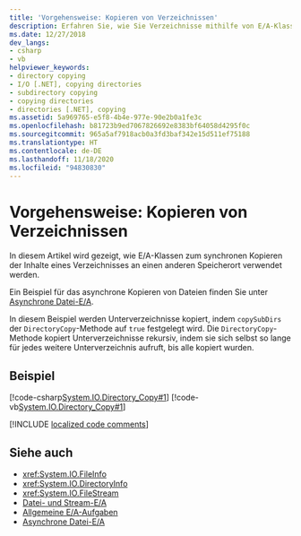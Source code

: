 ```yaml
---
title: 'Vorgehensweise: Kopieren von Verzeichnissen'
description: Erfahren Sie, wie Sie Verzeichnisse mithilfe von E/A-Klassen kopieren, die die Inhalte eines Verzeichnisses synchron an einen anderen Ort kopieren.
ms.date: 12/27/2018
dev_langs:
- csharp
- vb
helpviewer_keywords:
- directory copying
- I/O [.NET], copying directories
- subdirectory copying
- copying directories
- directories [.NET], copying
ms.assetid: 5a969765-e5f8-4b4e-977e-90e2b0a1fe3c
ms.openlocfilehash: b81723b9ed7067826692e8383bf64058d4295f0c
ms.sourcegitcommit: 965a5af7918acb0a3fd3baf342e15d511ef75188
ms.translationtype: HT
ms.contentlocale: de-DE
ms.lasthandoff: 11/18/2020
ms.locfileid: "94830830"
---
```

# <a name="how-to-copy-directories"></a>Vorgehensweise: Kopieren von Verzeichnissen

In diesem Artikel wird gezeigt, wie E/A-Klassen zum synchronen Kopieren der Inhalte eines Verzeichnisses an einen anderen Speicherort verwendet werden.

Ein Beispiel für das asynchrone Kopieren von Dateien finden Sie unter [Asynchrone Datei-E/A](asynchronous-file-i-o.md).

In diesem Beispiel werden Unterverzeichnisse kopiert, indem `copySubDirs` der `DirectoryCopy`-Methode auf `true` festgelegt wird. Die `DirectoryCopy`-Methode kopiert Unterverzeichnisse rekursiv, indem sie sich selbst so lange für jedes weitere Unterverzeichnis aufruft, bis alle kopiert wurden.  
  
## <a name="example"></a>Beispiel  
 [!code-csharp[System.IO.Directory_Copy#1](../../../samples/snippets/csharp/VS_Snippets_CLR_System/system.IO.Directory_Copy/cs/program.cs#1)]
 [!code-vb[System.IO.Directory_Copy#1](../../../samples/snippets/visualbasic/VS_Snippets_CLR_System/system.IO.Directory_Copy/vb/Program.vb#1)]  
  
[!INCLUDE [localized code comments](../../../includes/code-comments-loc.md)]

## <a name="see-also"></a>Siehe auch

- <xref:System.IO.FileInfo>
- <xref:System.IO.DirectoryInfo>
- <xref:System.IO.FileStream>
- [Datei- und Stream-E/A](index.md)
- [Allgemeine E/A-Aufgaben](common-i-o-tasks.md)
- [Asynchrone Datei-E/A](asynchronous-file-i-o.md)
